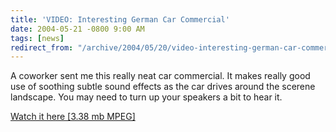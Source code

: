 ```yaml
---
title: 'VIDEO: Interesting German Car Commercial'
date: 2004-05-21 -0800 9:00 AM
tags: [news]
redirect_from: "/archive/2004/05/20/video-interesting-german-car-commercial.aspx/"
---
```


A coworker sent me this really neat car commercial. It makes really good
use of soothing subtle sound effects as the car drives around the
scerene landscape. You may need to turn up your speakers a bit to hear
it.

[Watch it here [3.38 mb
MPEG]](http://home.comcast.net/~haackayama/videos/KFee_Auto.mpeg)

